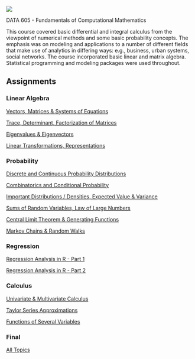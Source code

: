 ![](https://sps.cuny.edu/sites/all/themes/cuny/assets/img/header_logo.png)

DATA 605 - Fundamentals of Computational Mathematics

This course covered basic differential and integral calculus from the viewpoint of numerical methods and some basic probability concepts. The emphasis was on modeling and applications to a number of different fields that make use of analytics in differing ways: e.g., business, urban systems, social networks. The course incorporated basic linear and matrix algebra. Statistical programming and modeling packages were used throughout.

## Assignments

### Linear Algebra

[Vectors, Matrices & Systems of Equations](https://github.com/isaram/CUNY_SPS/blob/master/DATA605/Assign1.Rmd)

[Trace, Determinant, Factorization of Matrices](https://github.com/isaram/CUNY_SPS/blob/master/DATA605/Assign2.Rmd)

[Eigenvalues & Eigenvectors](https://github.com/isaram/CUNY_SPS/blob/master/DATA605/Assign3.Rmd)

[Linear Transformations, Representations](https://github.com/isaram/CUNY_SPS/blob/master/DATA605/Assign4.Rmd)

### Probability

[Discrete and Continuous Probability Distributions](https://github.com/isaram/CUNY_SPS/blob/master/DATA605/Assign5.Rmd)

[Combinatorics and Conditional Probability](https://github.com/isaram/CUNY_SPS/blob/master/DATA605/Assign6.Rmd)

[Important Distributions / Densities, Expected Value & Variance](https://github.com/isaram/CUNY_SPS/blob/master/DATA605/Assign7.Rmd)

[Sums of Random Variables, Law of Large Numbers](https://github.com/isaram/CUNY_SPS/blob/master/DATA605/Assign8.Rmd)

[Central Limit Theorem & Generating Functions](https://github.com/isaram/CUNY_SPS/blob/master/DATA605/Assign9.Rmd)

[Markov Chains & Random Walks](https://github.com/isaram/CUNY_SPS/blob/master/DATA605/Assign10.Rmd)

### Regression

[Regression Analysis in R - Part 1](https://github.com/isaram/CUNY_SPS/blob/master/DATA605/Assign11.Rmd)

[Regression Analysis in R - Part 2](https://github.com/isaram/CUNY_SPS/blob/master/DATA605/Assign12.Rmd)

### Calculus

[Univariate & Multivariate Calculus](https://github.com/isaram/CUNY_SPS/blob/master/DATA605/IRamesar_Assign13.Rmd)

[Taylor Series Approximations](https://github.com/isaram/CUNY_SPS/blob/master/DATA605/IRamesar_Assign14.Rmd)

[Functions of Several Variables](https://github.com/isaram/CUNY_SPS/blob/master/DATA605/IRamesar_Assign15.Rmd)

### Final
[All Topics](https://github.com/isaram/CUNY_SPS/blob/master/DATA605/IRamesar_Final.Rmd)
